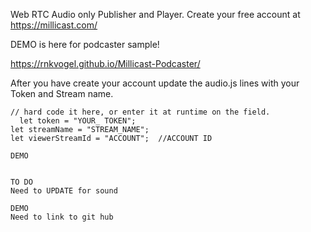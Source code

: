 Web RTC Audio only Publisher and Player.
Create your free account at https://millicast.com/

DEMO is here for podcaster sample!

https://rnkvogel.github.io/Millicast-Podcaster/



After you have create your account update the audio.js lines with your Token and Stream name.


    // hard code it here, or enter it at runtime on the field.
	  let token = "YOUR_ TOKEN";
    let streamName = "STREAM_NAME";
    let viewerStreamId = "ACCOUNT";  //ACCOUNT ID
    
    DEMO
    
    
    TO DO
    Need to UPDATE for sound
    
    DEMO
    Need to link to git hub
    
    
    
    
    
